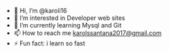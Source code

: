 - 👋 Hi, I’m @karoli16
- 👀 I’m interested in Developer web sites
- 🌱 I’m currently learning Mysql and Git
- 📫 How to reach me karolssantana2017@gmail.com
- ⚡ Fun fact: i learn so fast

<!---
karoli16/karoli16 is a ✨ special ✨ repository because its `README.md` (this file) appears on your GitHub profile.
You can click the Preview link to take a look at your changes.
--->
